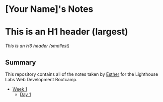 # [Your Name]'s Notes
# This is an H1 header (largest)
###### This is an H6 header (smallest)

## Summary

This repository contains all of the notes taken by [Esther](https://github.com/esplett/) for the Lighthouse Labs Web Development Bootcamp.

* [Week 1](/Week_1)
  * [Day 1](/Week_1/Day_1)